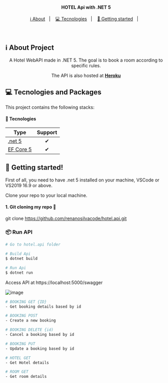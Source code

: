 <h4 align="center">
  HOTEL Api with .NET 5
</h4>

<p align="center">
  <a href="#-about-project">ℹ️ About</a>&nbsp;&nbsp;&nbsp;|&nbsp;&nbsp;&nbsp;
  <a href="#-tecnologias-and-packages">💻 Tecnologies</a>&nbsp;&nbsp;&nbsp;|&nbsp;&nbsp;&nbsp;
  <a href="#-getting-started">🚀 Getting started</a>&nbsp;&nbsp;&nbsp;|&nbsp;&nbsp;&nbsp;
</p>

<br>

## ℹ️ About Project

<div align="center">

  <p align="center">
    A Hotel WebAPI made in .NET 5. The goal is to book a room according to specific rules.
  </p>
  
  <p align="center">
    The API is also hosted at <a href="https://hotel-api-cancun.herokuapp.com/api/v1/room"><b>Heroku</b></a>
  </p>

</div>

## 💻 Tecnologies and Packages

This project contains the following stacks:

#### 🔨 Tecnologies

| Type                | Support   |
|---------------------|:---------:|
| [.net 5](https://docs.microsoft.com/pt-br/dotnet/core/dotnet-five)                             | ✔         |
| [EF Core 5](https://docs.microsoft.com/pt-br/ef/core/what-is-new/ef-core-5.0/whatsnew)         | ✔         |


## 🚀 Getting started!
 
First of all, you need to have .net 5 installed on your machine, VSCode or VS2019 16.9 or above.

Clone your repo to your local machine.

#### 1. Git cloning my repo 🎲

git clone https://github.com/renanosilvacode/hotel.api.git

### 📦 Run API

```bash
# Go to hotel.api folder

# Build Api
$ dotnet build

# Run Api
$ dotnet run
```
Access API at https://localhost:5000/swagger

![image](https://user-images.githubusercontent.com/25445892/110323182-0144d200-7ff3-11eb-967b-38fcfa7118e6.png)

```bash
# BOOKING GET {ID}
- Get booking details based by id

# BOOKING POST
- Create a new booking

# BOOKING DELETE {id)
- Cancel a booking based by id

# BOOKING PUT 
- Update a booking based by id

# HOTEL GET 
- Get Hotel details

# ROOM GET 
- Get room details

```
